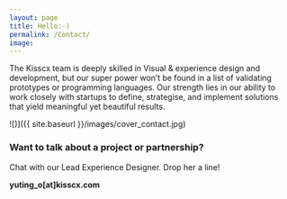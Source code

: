 ```yaml
---
layout: page
title: Hello:-)
permalink: /Contact/
image:
---
```


The Kisscx team is deeply skilled in Visual & experience design and development, but our super power won’t be found in a list of validating prototypes or programming languages. Our strength lies in our ability to work closely with startups to define, strategise, and implement solutions that yield meaningful yet beautiful results. 


![)]({{ site.baseurl }}/images/cover_contact.jpg)


### Want to talk about a project or partnership?

Chat with our Lead Experience Designer. Drop her a line!

**yuting_o[at]kisscx.com**

